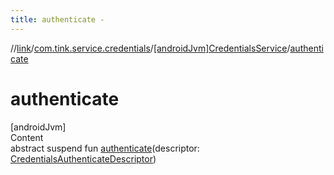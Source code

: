 ```yaml
---
title: authenticate -
---
```

//[link](../../index.md)/[com.tink.service.credentials](../index.md)/[[androidJvm]CredentialsService](index.md)/[authenticate](authenticate.md)



# authenticate  
[androidJvm]  
Content  
abstract suspend fun [authenticate](authenticate.md)(descriptor: [CredentialsAuthenticateDescriptor](../[android-jvm]-credentials-authenticate-descriptor/index.md))  



